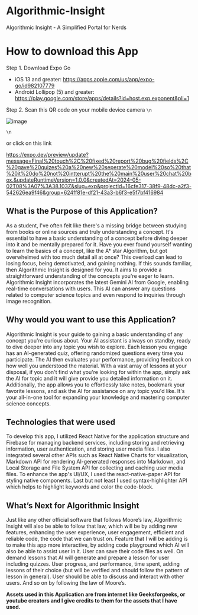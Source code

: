 # Algorithmic-Insight
Algorithmic Insight - A Simplified Portal for Nerds

# How to download this App

Step 1. Download Expo Go 
 - iOS 13 and greater: https://apps.apple.com/us/app/expo-go/id982107779
 - Android Lollipop (5) and greater: https://play.google.com/store/apps/details?id=host.exp.exponent&pli=1

Step 2. Scan this QR code on your mobile device camera
`\n`

![image](https://github.com/manmeetsingh7781/Algorithmic-Insight/assets/35901948/57613c3c-8770-4265-b6c8-34149eca9231)


`\n`

or click on this link 

https://expo.dev/preview/update?message=Final%20touch%2C%20fixed%20report%20bug%20fields%2C%20gave%20quizes%20a%20new%20seperate%20model%20so%20that%20it%20do%20not%20intterupt%20the%20main%20user%20chat%20box.&updateRuntimeVersion=1.0.0&createdAt=2024-05-02T08%3A07%3A38.103Z&slug=exp&projectId=16cfe317-38f9-48dc-a2f3-542626ea9f46&group=624ff81e-df21-43a3-b6f3-e5f7bf416984


## What is the Purpose of this Application?
As a student, I've often felt like there's a missing bridge between studying from books or online sources and truly understanding a concept. It's essential to have a basic understanding of a concept before diving deeper into it and be mentally prepared for it.
Have you ever found yourself wanting to learn the basics of a concept, like the A* star Algorithm, but got overwhelmed with too much detail all at once? This overload can lead to losing focus, being demotivated, and gaining nothing. If this sounds familiar, then Algorithmic Insight is designed for you. It aims to provide a straightforward understanding of the concepts you're eager to learn.
Algorithmic Insight incorporates the latest Gemini AI from Google, enabling real-time conversations with users. This AI can answer any questions related to computer science topics and even respond to inquiries through image recognition.

## Why would you want to use this Application?
Algorithmic Insight is your guide to gaining a basic understanding of any concept you're curious about. Your AI assistant is always on standby, ready to dive deeper into any topic you wish to explore.
Each lesson you engage has an AI-generated quiz, offering randomized questions every time you participate. The AI then evaluates your performance, providing feedback on how well you understood the material.
With a vast array of lessons at your disposal, if you don't find what you're looking for within the app, simply ask the AI for topic and it will give provide you detailed information on it.
Additionally, the app allows you to effortlessly take notes, bookmark your favorite lessons, and ask the AI for assistance on any topic you'd like. It's your all-in-one tool for expanding your knowledge and mastering computer science concepts.


## Technologies that were used
To develop this app, I utilized React Native for the application structure and Firebase for managing backend services, including storing and retrieving information, user authentication, and storing user media files. I also integrated several other APIs such as React Native Charts for visualization, Markdown API for rendering AI-generated responses into Markdown, and Local Storage and File System API for collecting and caching user media files. To enhance the app's UI/UX, I used the react-native-paper API for styling native components. Last but not least I used syntax-highlighter API which helps to highlight keywords and color the code-block. 

## What’s Next for Algorithmic Insight
Just like any other official software that follows Moore’s law, Algorithmic Insight will also be able to follow that law, which will be by adding new features, enhancing the user experience, user engagement, efficient and reliable code, the code that we can trust on.
Feature that I will be adding is to make this app more interactive, by adding code playground which AI will also be able to assist user in it. User can save their code files as well.
On demand lessons that AI will generate and prepare a lesson for user including quizzes. 
User progress, and performance, time spent, adding lessons of their choice (but will be verified and should follow the pattern of lesson in general).
User should be able to discuss and interact with other users.
And so on by following the law of Moore’s.

**Assets used in this Application are from internet like Geeksforgeeks, or youtube creators and I give credits to them for the assets that I have used.**
